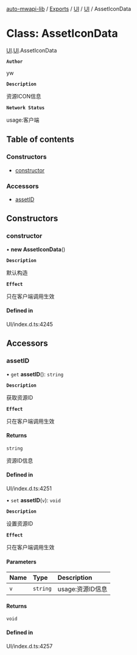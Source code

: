 [auto-mwapi-lib](../README.md) / [Exports](../modules.md) / [UI](../modules/UI.md) / [UI](../modules/UI.UI.md) / AssetIconData

# Class: AssetIconData

[UI](../modules/UI.md).[UI](../modules/UI.UI.md).AssetIconData

**`Author`**

yw

**`Description`**

资源ICON信息

**`Network Status`**

usage:客户端

## Table of contents

### Constructors

- [constructor](UI.UI.AssetIconData.md#constructor)

### Accessors

- [assetID](UI.UI.AssetIconData.md#assetid)

## Constructors

### constructor

• **new AssetIconData**()

**`Description`**

默认构造

**`Effect`**

只在客户端调用生效

#### Defined in

UI/index.d.ts:4245

## Accessors

### assetID

• `get` **assetID**(): `string`

**`Description`**

获取资源ID

**`Effect`**

只在客户端调用生效

#### Returns

`string`

资源ID信息

#### Defined in

UI/index.d.ts:4251

• `set` **assetID**(`v`): `void`

**`Description`**

设置资源ID

**`Effect`**

只在客户端调用生效

#### Parameters

| Name | Type | Description |
| :------ | :------ | :------ |
| `v` | `string` | usage:资源ID信息 |

#### Returns

`void`

#### Defined in

UI/index.d.ts:4257
